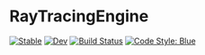 # RayTracingEngine

[![Stable](https://img.shields.io/badge/docs-stable-blue.svg)](https://FraCpl.github.io/RayTracingEngine.jl/stable/)
[![Dev](https://img.shields.io/badge/docs-dev-blue.svg)](https://FraCpl.github.io/RayTracingEngine.jl/dev/)
[![Build Status](https://github.com/FraCpl/RayTracingEngine.jl/actions/workflows/CI.yml/badge.svg?branch=master)](https://github.com/FraCpl/RayTracingEngine.jl/actions/workflows/CI.yml?query=branch%3Amaster)
[![Code Style: Blue](https://img.shields.io/badge/code%20style-blue-4495d1.svg)](https://github.com/invenia/BlueStyle)

